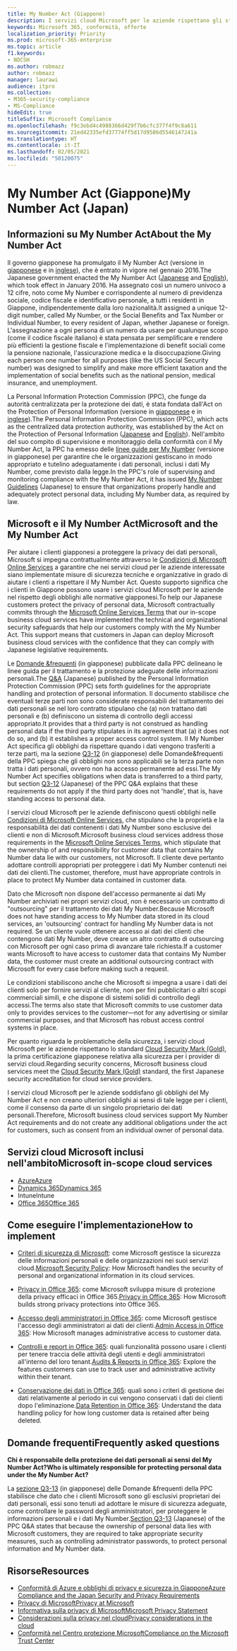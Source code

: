```yaml
---
title: My Number Act (Giappone)
description: I servizi cloud Microsoft per le aziende rispettano gli standard del My Number Act che tutela la privacy dei dati My Number.
keywords: Microsoft 365, conformità, offerte
localization_priority: Priority
ms.prod: microsoft-365-enterprise
ms.topic: article
f1.keywords:
- NOCSH
ms.author: robmazz
author: robmazz
manager: laurawi
audience: itpro
ms.collection:
- M365-security-compliance
- MS-Compliance
hideEdit: true
titleSuffix: Microsoft Compliance
ms.openlocfilehash: f9c3ebd4c4988366d429f7b6cfc377f4f9c8a611
ms.sourcegitcommit: 21ed42335efd37774ff5d17d9586d5546147241a
ms.translationtype: HT
ms.contentlocale: it-IT
ms.lasthandoff: 02/05/2021
ms.locfileid: "50120075"
---
```

# <a name="my-number-act-japan"></a><span data-ttu-id="f80d3-104">My Number Act (Giappone)</span><span class="sxs-lookup"><span data-stu-id="f80d3-104">My Number Act (Japan)</span></span>

## <a name="about-the-my-number-act"></a><span data-ttu-id="f80d3-105">Informazioni su My Number Act</span><span class="sxs-lookup"><span data-stu-id="f80d3-105">About the My Number Act</span></span>

<span data-ttu-id="f80d3-106">Il governo giapponese ha promulgato il My Number Act (versione in [giapponese](https://elaws.e-gov.go.jp/search/elawsSearch/elaws_search/lsg0500/viewContents?lawId=425AC0000000027_20180627_430AC0000000066) e in [inglese](https://www.ppc.go.jp/files/pdf/en3.pdf)), che è entrato in vigore nel gennaio 2016.</span><span class="sxs-lookup"><span data-stu-id="f80d3-106">The Japanese government enacted the My Number Act ([Japanese](https://elaws.e-gov.go.jp/search/elawsSearch/elaws_search/lsg0500/viewContents?lawId=425AC0000000027_20180627_430AC0000000066) and [English](https://www.ppc.go.jp/files/pdf/en3.pdf)), which took effect in January 2016.</span></span> <span data-ttu-id="f80d3-107">Ha assegnato così un numero univoco a 12 cifre, noto come My Number e corrispondente al numero di previdenza sociale, codice fiscale e identificativo personale, a tutti i residenti in Giappone, indipendentemente dalla loro nazionalità.</span><span class="sxs-lookup"><span data-stu-id="f80d3-107">It assigned a unique 12-digit number, called My Number, or the Social Benefits and Tax Number or Individual Number, to every resident of Japan, whether Japanese or foreign.</span></span> <span data-ttu-id="f80d3-108">L'assegnazione a ogni persona di un numero da usare per qualunque scopo (come il codice fiscale italiano) è stata pensata per semplificare e rendere più efficienti la gestione fiscale e l'implementazione di benefit sociali come la pensione nazionale, l'assicurazione medica e la disoccupazione.</span><span class="sxs-lookup"><span data-stu-id="f80d3-108">Giving each person one number for all purposes (like the US Social Security number) was designed to simplify and make more efficient taxation and the implementation of social benefits such as the national pension, medical insurance, and unemployment.</span></span>

<span data-ttu-id="f80d3-109">La Personal Information Protection Commission (PPC), che funge da autorità centralizzata per la protezione dei dati, è stata fondata dall'Act on the Protection of Personal Information (versione in [giapponese](https://www.ppc.go.jp/personal/preparation/) e in [inglese](https://www.ppc.go.jp/en/legal/)).</span><span class="sxs-lookup"><span data-stu-id="f80d3-109">The Personal Information Protection Commission (PPC), which acts as the centralized data protection authority, was established by the Act on the Protection of Personal Information ([Japanese](https://www.ppc.go.jp/personal/preparation/) and [English](https://www.ppc.go.jp/en/legal/)).</span></span> <span data-ttu-id="f80d3-110">Nell'ambito del suo compito di supervisione e monitoraggio della conformità con il My Number Act, la PPC ha emesso delle [linee guide per My Number](https://www.ppc.go.jp/legal/policy/faq/) (versione in giapponese) per garantire che le organizzazioni gestiscano in modo appropriato e tutelino adeguatamente i dati personali, inclusi i dati My Number, come previsto dalla legge.</span><span class="sxs-lookup"><span data-stu-id="f80d3-110">In the PPC's role of supervising and monitoring compliance with the My Number Act, it has issued [My Number Guidelines](https://www.ppc.go.jp/legal/policy/faq/) (Japanese) to ensure that organizations properly handle and adequately protect personal data, including My Number data, as required by law.</span></span>

## <a name="microsoft-and-the-my-number-act"></a><span data-ttu-id="f80d3-111">Microsoft e il My Number Act</span><span class="sxs-lookup"><span data-stu-id="f80d3-111">Microsoft and the My Number Act</span></span>

<span data-ttu-id="f80d3-112">Per aiutare i clienti giapponesi a proteggere la privacy dei dati personali, Microsoft si impegna contrattualmente attraverso le [Condizioni di Microsoft Online Services](https://www.microsoftvolumelicensing.com/DocumentSearch.aspx?Mode=3&DocumentTypeId=31) a garantire che nei servizi cloud per le aziende interessate siano implementate misure di sicurezza tecniche e organizzative in grado di aiutare i clienti a rispettare il My Number Act. Questo supporto significa che i clienti in Giappone possono usare i servizi cloud Microsoft per le aziende nel rispetto degli obblighi alle normative giapponesi.</span><span class="sxs-lookup"><span data-stu-id="f80d3-112">To help our Japanese customers protect the privacy of personal data, Microsoft contractually commits through the [Microsoft Online Services Terms](https://www.microsoftvolumelicensing.com/DocumentSearch.aspx?Mode=3&DocumentTypeId=31) that our in-scope business cloud services have implemented the technical and organizational security safeguards that help our customers comply with the My Number Act. This support means that customers in Japan can deploy Microsoft business cloud services with the confidence that they can comply with Japanese legislative requirements.</span></span>

<span data-ttu-id="f80d3-113">Le [Domande \&frequenti](https://www.ppc.go.jp/legal/policy/faq/) (in giapponese) pubblicate dalla PPC delineano le linee guida per il trattamento e la protezione adeguate delle informazioni personali.</span><span class="sxs-lookup"><span data-stu-id="f80d3-113">The [Q\&A](https://www.ppc.go.jp/legal/policy/faq/) (Japanese) published by the Personal Information Protection Commission (PPC) sets forth guidelines for the appropriate handling and protection of personal information.</span></span> <span data-ttu-id="f80d3-114">Il documento stabilisce che eventuali terze parti non sono considerate responsabili del trattamento dei dati personali se nel loro contratto stipulano che (a) non trattano dati personali e (b) definiscono un sistema di controllo degli accessi appropriato.</span><span class="sxs-lookup"><span data-stu-id="f80d3-114">It provides that a third party is not construed as handling personal data if the third party stipulates in its agreement that (a) it does not do so, and (b) it establishes a proper access control system.</span></span> <span data-ttu-id="f80d3-115">Il My Number Act specifica gli obblighi da rispettare quando i dati vengono trasferiti a terze parti, ma la sezione [Q3-12](https://www.ppc.go.jp/legal/policy/faq/) (in giapponese) delle Domande\&frequenti della PPC spiega che gli obblighi non sono applicabili se la terza parte non tratta i dati personali, ovvero non ha accesso permanente ad essi.</span><span class="sxs-lookup"><span data-stu-id="f80d3-115">The My Number Act specifies obligations when data is transferred to a third party, but section [Q3-12](https://www.ppc.go.jp/legal/policy/faq/) (Japanese) of the PPC Q\&A explains that these requirements do not apply if the third party does not 'handle', that is, have standing access to personal data.</span></span>

<span data-ttu-id="f80d3-116">I servizi cloud Microsoft per le aziende definiscono questi obblighi nelle [Condizioni di Microsoft Online Services](https://www.microsoftvolumelicensing.com/DocumentSearch.aspx?Mode=3&DocumentTypeId=31), che stipulano che la proprietà e la responsabilità dei dati contenenti i dati My Number sono esclusive dei clienti e non di Microsoft.</span><span class="sxs-lookup"><span data-stu-id="f80d3-116">Microsoft business cloud services address those requirements in the [Microsoft Online Services Terms](https://www.microsoftvolumelicensing.com/DocumentSearch.aspx?Mode=3&DocumentTypeId=31), which stipulate that the ownership of and responsibility for customer data that contains My Number data lie with our customers, not Microsoft.</span></span> <span data-ttu-id="f80d3-117">Il cliente deve pertanto adottare controlli appropriati per proteggere i dati My Number contenuti nei dati dei clienti.</span><span class="sxs-lookup"><span data-stu-id="f80d3-117">The customer, therefore, must have appropriate controls in place to protect My Number data contained in customer data.</span></span>

<span data-ttu-id="f80d3-118">Dato che Microsoft non dispone dell'accesso permanente ai dati My Number archiviati nei propri servizi cloud, non è necessario un contratto di "outsourcing" per il trattamento dei dati My Number.</span><span class="sxs-lookup"><span data-stu-id="f80d3-118">Because Microsoft does not have standing access to My Number data stored in its cloud services, an 'outsourcing' contract for handling My Number data is not required.</span></span> <span data-ttu-id="f80d3-119">Se un cliente vuole ottenere accesso ai dati dei clienti che contengono dati My Number, deve creare un altro contratto di outsourcing con Microsoft per ogni caso prima di avanzare tale richiesta.</span><span class="sxs-lookup"><span data-stu-id="f80d3-119">If a customer wants Microsoft to have access to customer data that contains My Number data, the customer must create an additional outsourcing contract with Microsoft for every case before making such a request.</span></span>

<span data-ttu-id="f80d3-120">Le condizioni stabiliscono anche che Microsoft si impegna a usare i dati dei clienti solo per fornire servizi al cliente, non per fini pubblicitari o altri scopi commerciali simili, e che dispone di sistemi solidi di controllo degli accessi.</span><span class="sxs-lookup"><span data-stu-id="f80d3-120">The terms also state that Microsoft commits to use customer data only to provides services to the customer—not for any advertising or similar commercial purposes, and that Microsoft has robust access control systems in place.</span></span>

<span data-ttu-id="f80d3-121">Per quanto riguarda le problematiche della sicurezza, i servizi cloud Microsoft per le aziende rispettano lo standard [Cloud Security Mark (Gold)](offering-cs-mark-gold-japan.md), la prima certificazione giapponese relativa alla sicurezza per i provider di servizi cloud.</span><span class="sxs-lookup"><span data-stu-id="f80d3-121">Regarding security concerns, Microsoft business cloud services meet the [Cloud Security Mark (Gold)](offering-cs-mark-gold-japan.md) standard, the first Japanese security accreditation for cloud service providers.</span></span>

<span data-ttu-id="f80d3-122">I servizi cloud Microsoft per le aziende soddisfano gli obblighi del My Number Act e non creano ulteriori obblighi ai sensi di tale legge per i clienti, come il consenso da parte di un singolo proprietario dei dati personali.</span><span class="sxs-lookup"><span data-stu-id="f80d3-122">Therefore, Microsoft business cloud services support My Number Act requirements and do not create any additional obligations under the act for customers, such as consent from an individual owner of personal data.</span></span>

## <a name="microsoft-in-scope-cloud-services"></a><span data-ttu-id="f80d3-123">Servizi cloud Microsoft inclusi nell'ambito</span><span class="sxs-lookup"><span data-stu-id="f80d3-123">Microsoft in-scope cloud services</span></span>

- [<span data-ttu-id="f80d3-124">Azure</span><span class="sxs-lookup"><span data-stu-id="f80d3-124">Azure</span></span>](https://gallery.technet.microsoft.com/Overview-of-Azure-c1be3942)
- [<span data-ttu-id="f80d3-125">Dynamics 365</span><span class="sxs-lookup"><span data-stu-id="f80d3-125">Dynamics 365</span></span>](https://download.microsoft.com/download/E/1/9/E1977163-7A86-4812-AC18-C03ADC958AAF/Microsoft_Dynamics_365_Cloud_Service_Compliance_Datasheet.pdf)
- <span data-ttu-id="f80d3-126">Intune</span><span class="sxs-lookup"><span data-stu-id="f80d3-126">Intune</span></span>
- [<span data-ttu-id="f80d3-127">Office 365</span><span class="sxs-lookup"><span data-stu-id="f80d3-127">Office 365</span></span>](https://servicetrust.microsoft.com/ViewPage/TrustDocuments?command=Download&downloadType=Document&downloadId=9f756cce-b15d-45a9-94d7-6a583dee4401&docTab=6d000410-c9e9-11e7-9a91-892aae8839ad_Compliance_Guides)

## <a name="how-to-implement"></a><span data-ttu-id="f80d3-128">Come eseguire l'implementazione</span><span class="sxs-lookup"><span data-stu-id="f80d3-128">How to implement</span></span>

- <span data-ttu-id="f80d3-129">[Criteri di sicurezza di Microsoft](https://servicetrust.microsoft.com/ViewPage/TrustDocuments?command=Download&downloadType=Document&downloadId=231213ea-9954-41fd-a757-ae62f3721dc7&docTab=6d000410-c9e9-11e7-9a91-892aae8839ad_FAQ_and_White_Papers): come Microsoft gestisce la sicurezza delle informazioni personali e delle organizzazioni nei suoi servizi cloud.</span><span class="sxs-lookup"><span data-stu-id="f80d3-129">[Microsoft Security Policy](https://servicetrust.microsoft.com/ViewPage/TrustDocuments?command=Download&downloadType=Document&downloadId=231213ea-9954-41fd-a757-ae62f3721dc7&docTab=6d000410-c9e9-11e7-9a91-892aae8839ad_FAQ_and_White_Papers): How Microsoft handles the security of personal and organizational information in its cloud services.</span></span>

- <span data-ttu-id="f80d3-130">[Privacy in Office 365](https://servicetrust.microsoft.com/ViewPage/TrustDocuments?command=Download&downloadType=Document&downloadId=a1b48a5b-bcb1-4c19-9277-952c0df87113&docTab=6d000410-c9e9-11e7-9a91-892aae8839ad_FAQ_and_White_Papers): come Microsoft sviluppa misure di protezione della privacy efficaci in Office 365.</span><span class="sxs-lookup"><span data-stu-id="f80d3-130">[Privacy in Office 365](https://servicetrust.microsoft.com/ViewPage/TrustDocuments?command=Download&downloadType=Document&downloadId=a1b48a5b-bcb1-4c19-9277-952c0df87113&docTab=6d000410-c9e9-11e7-9a91-892aae8839ad_FAQ_and_White_Papers): How Microsoft builds strong privacy protections into Office 365.</span></span>

- <span data-ttu-id="f80d3-131">[Accesso degli amministratori in Office 365](/office365/SecurityCompliance/office-365-administrative-access-controls-overview): come Microsoft gestisce l'accesso degli amministratori ai dati dei clienti.</span><span class="sxs-lookup"><span data-stu-id="f80d3-131">[Admin Access in Office 365](/office365/SecurityCompliance/office-365-administrative-access-controls-overview): How Microsoft manages administrative access to customer data.</span></span>

- <span data-ttu-id="f80d3-132">[Controlli e report in Office 365](/office365/SecurityCompliance/office-365-auditing-and-reporting-overview): quali funzionalità possono usare i clienti per tenere traccia delle attività degli utenti e degli amministratori all'interno del loro tenant.</span><span class="sxs-lookup"><span data-stu-id="f80d3-132">[Audits & Reports in Office 365](/office365/SecurityCompliance/office-365-auditing-and-reporting-overview): Explore the features customers can use to track user and administrative activity within their tenant.</span></span>

- <span data-ttu-id="f80d3-133">[Conservazione dei dati in Office 365](/office365/SecurityCompliance/office-365-data-retention-deletion-and-destruction-overview): quali sono i criteri di gestione dei dati relativamente al periodo in cui vengono conservati i dati dei clienti dopo l'eliminazione.</span><span class="sxs-lookup"><span data-stu-id="f80d3-133">[Data Retention in Office 365](/office365/SecurityCompliance/office-365-data-retention-deletion-and-destruction-overview): Understand the data handling policy for how long customer data is retained after being deleted.</span></span>

## <a name="frequently-asked-questions"></a><span data-ttu-id="f80d3-134">Domande frequenti</span><span class="sxs-lookup"><span data-stu-id="f80d3-134">Frequently asked questions</span></span>

<span data-ttu-id="f80d3-135">**Chi è responsabile della protezione dei dati personali ai sensi del My Number Act?**</span><span class="sxs-lookup"><span data-stu-id="f80d3-135">**Who is ultimately responsible for protecting personal data under the My Number Act?**</span></span>

<span data-ttu-id="f80d3-136">La [sezione Q3-13](https://www.ppc.go.jp/legal/policy/faq/) (in giapponese) delle Domande \&frequenti della PPC stabilisce che dato che i clienti Microsoft sono gli esclusivi proprietari dei dati personali, essi sono tenuti ad adottare le misure di sicurezza adeguate, come controllare le password degli amministratori, per proteggere le informazioni personali e i dati My Number.</span><span class="sxs-lookup"><span data-stu-id="f80d3-136">[Section Q3-13](https://www.ppc.go.jp/legal/policy/faq/) (Japanese) of the PPC Q\&A states that because the ownership of personal data lies with Microsoft customers, they are required to take appropriate security measures, such as controlling administrator passwords, to protect personal information and My Number data.</span></span>

## <a name="resources"></a><span data-ttu-id="f80d3-137">Risorse</span><span class="sxs-lookup"><span data-stu-id="f80d3-137">Resources</span></span>

- [<span data-ttu-id="f80d3-138">Conformità di Azure e obblighi di privacy e sicurezza in Giappone</span><span class="sxs-lookup"><span data-stu-id="f80d3-138">Azure Compliance and the Japan Security and Privacy Requirements</span></span>](https://gallery.technet.microsoft.com/Azure-Compliance-and-the-53409748)
- [<span data-ttu-id="f80d3-139">Privacy di Microsoft</span><span class="sxs-lookup"><span data-stu-id="f80d3-139">Privacy at Microsoft</span></span>](https://privacy.microsoft.com/it-IT/)
- [<span data-ttu-id="f80d3-140">Informativa sulla privacy di Microsoft</span><span class="sxs-lookup"><span data-stu-id="f80d3-140">Microsoft Privacy Statement</span></span>](https://privacy.microsoft.com/privacystatement)
- [<span data-ttu-id="f80d3-141">Considerazioni sulla privacy nel cloud</span><span class="sxs-lookup"><span data-stu-id="f80d3-141">Privacy considerations in the cloud</span></span>](https://download.microsoft.com/download/0/9/D/09DE47F6-F9E5-4C14-B9E8-E8119A130ACC/Privacy_considerations_in_the_cloud.pdf)
- [<span data-ttu-id="f80d3-142">Conformità nel Centro protezione Microsoft</span><span class="sxs-lookup"><span data-stu-id="f80d3-142">Compliance on the Microsoft Trust Center</span></span>](https://www.microsoft.com/trust-center/compliance/compliance-overview)
